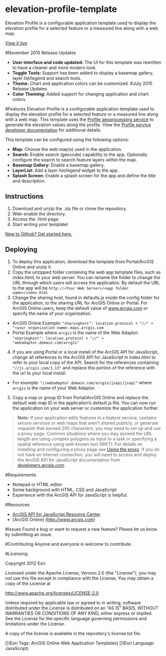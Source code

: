 elevation-profile-template
==========================

Elevation Profile is a configurable application template used to display the elevation profile for a selected feature or a measured line along with a web map.


[View it live](http://www.arcgis.com/apps/Profile/index.html?webmap=8dd583ea3de64e40b92ea5a261d0c6c8)

#November 2015 Release Updates
- **User interface and code updated:** The UI for this template was rewritten to have a cleaner and more modern look. 
- **Toggle Tools:**  Support has been added to display a basemap gallery, 
layer list/legend and search tools. 
- **Theme:** Chart and application colors can be customized.
#July 2015 Release Updates
- **Color Theming:**  Added support for changing application and chart colors. 

#Features
Elevation Profile is a configurable application template used to display the elevation profile for a selected feature or a measured line along with a web map. This template uses the [Profile geoprocessing service](http://www.arcgis.com/home/item.html?id=3300cfc33ca74a9fac69d2e0f4ea46e5) to generate the elevation values along the profile. View the [Profile service developer documentation](https://developers.arcgis.com/en/rest/elevation/api-reference/profilesync.htm) for additional details.

This template can be configured using the following options:

- **Map:** Choose the web map(s) used in the application. 
- **Search:** Enable search (geocode) capability to the app. Optionally configure the search to search feature layers within the map. 
- **Basemap Gallery:** Enable a basemap gallery. 
- **LayerList:**  Add a layer list/legend widget to the app. 
- **Splash Screen**: Enable a splash screen for the app and define the title and description.  



## Instructions

1. Download and unzip the .zip file or clone the repository.
2. Web-enable the directory.
3. Access the .html page.
4. Start writing your template!

[New to Github? Get started here.](https://github.com/)

## Deploying

1. To deploy this application, download the template from Portal/ArcGIS Online and unzip it.
2. Copy the unzipped folder containing the web app template files, such as index.html, to your web server. You can rename the folder to change the URL through which users will access the application. By default the URL to the app will be `http://<Your Web Server>/<app folder name>/index.html`
3. Change the sharing host, found in defaults.js inside the config folder for the application, to the sharing URL for ArcGIS Online or Portal. For ArcGIS Online users, keep the default value of www.arcgis.com or specify the name of your organization.
  - ArcGIS Online Example:  `"sharinghost": location.protocol + "//" + “<your organization name>.maps.arcgis.com`
  - Portal Example where `arcgis` is the name of the Web Adaptor: `"sharinghost": location.protocol + "//" + "webadaptor.domain.com/arcgis"`
4. If you are using Portal or a local install of the ArcGIS API for JavaScript, change all references to the ArcGIS API for JavaScript in index.html to refer to your local copy of the API. Search for the references containing `"//js.arcgis.com/3.13"` and replace this portion of the reference with the url to your local install.
  - For example: `"//webadaptor.domain.com/arcgis/jsapi/jsapi"` where `arcgis` is the name of your Web Adaptor.
5. Copy a map or group ID from Portal/ArcGIS Online and replace the default web map ID in the application’s default.js file. You can now run the application on your web server or customize the application further.

> **Note:** If your application edits features in a feature service, contains secure services or web maps that aren't shared publicly, or generate requests that exceed 200 characters, you may need to set up and use a proxy page. Common situations where you may exceed the URL length are using complex polygons as input to a task or specifying a spatial reference using well-known text (WKT). For details on installing and configuring a proxy page see [Using the proxy](https://developers.arcgis.com/javascript/jshelp/ags_proxy.html). If you do not have an Internet connection, you will need to access and deploy the ArcGIS API for JavaScript documentation from [developers.arcgis.com](https://developers.arcgis.com/).


#Requirements

- Notepad or HTML editor
- Some background with HTML, CSS and JavaScript
- Experience with the ArcGIS API for JavaScript is helpful. 

#Resources

- [ArcGIS API for JavaScript Resource Center](http://help.arcgis.com/en/webapi/javascript/arcgis/index.html)
- [ArcGIS Online] (http://www.arcgis.com)

#Issues
Found a bug or want to request a new feature? Please let us know by submitting an issue. 

#Contributing
Anyone and everyone is welcome to contribute. 

#Licensing 

Copyright 2012 Esri

Licensed under the Apache License, Version 2.0 (the "License"); you may not use this file except in compliance with the License. You may obtain a copy of the License at

http://www.apache.org/licenses/LICENSE-2.0

Unless required by applicable law or agreed to in writing, software distributed under the License is distributed on an "AS IS" BASIS, WITHOUT WARRANTIES OR CONDITIONS OF ANY KIND, either express or implied. See the License for the specific language governing permissions and limitations under the License.

A copy of the license is available in the repository's license.txt file.


[](Esri Tags: ArcGIS Online Web Application Templates) 
[](Esri Language: JavaScript)

